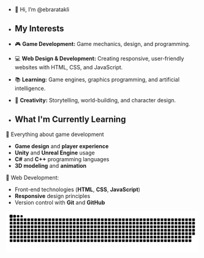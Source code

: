 - 👋 Hi, I’m @ebraratakli
  
- ## My Interests
- 🎮 **Game Development:** Game mechanics, design, and programming.
- 💻 **Web Design & Development:** Creating responsive, user-friendly websites with HTML, CSS, and JavaScript.
- 📚 **Learning:** Game engines, graphics programming, and artificial intelligence.
- 🌟 **Creativity:** Storytelling, world-building, and character design.
  

- ## What I'm Currently Learning

 🌱 Everything about game development
  - **Game design** and **player experience**
  - **Unity** and **Unreal Engine** usage
  - **C#** and **C++** programming languages
  - **3D modeling** and **animation**

  🌱 Web Development:
  - Front-end technologies (**HTML**, **CSS**, **JavaScript**)
  - **Responsive** design principles
  - Version control with **Git** and **GitHub**


<picture>
  <source media="(prefers-color-scheme: dark)" srcset="https://raw.githubusercontent.com/ebraratakli/ebraratakli/output/github-contribution-grid-snake-dark.svg">
  <source media="(prefers-color-scheme: light)" srcset="https://raw.githubusercontent.com/ebraratakli/ebraratakli/output/github-contribution-grid-snake.svg">
  <img alt="github contribution grid snake animation" src="https://raw.githubusercontent.com/ebraratakli/ebraratakli/output/github-contribution-grid-snake.svg">
</picture>
